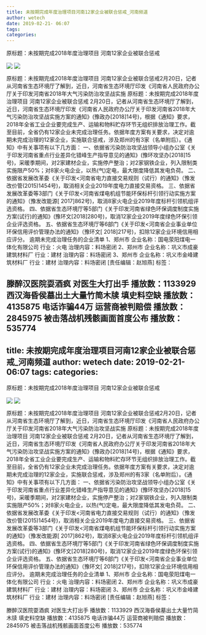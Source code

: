 ```yaml
---
title: 未按期完成年度治理项目河南12家企业被联合惩戒_河南频道
author: wetech
date: 2019-02-21- 06:07
tags: 
categories: 
---
```

原标题：未按期完成2018年度治理项目 河南12家企业被联合惩戒
<!-- more -->
                
<img align="center" border="0" src="http://p1.ifengimg.com/a/2019_08/f4724df189612ae_size239_w640_h417.jpg" />
                
<img align="center" border="0" src="http://p2.ifengimg.com/a/2016/0810/204c433878d5cf9size1_w16_h16.png" />
            
原标题：未按期完成2018年度治理项目 河南12家企业被联合惩戒2月20日，记者从河南省生态环境厅了解到，近日，河南省生态环境厅印发《河南省人民政府办公厅关于印发河南省2018年大气污染防治攻坚战实施
原标题：未按期完成2018年度治理项目 河南12家企业被联合惩戒
2月20日，记者从河南省生态环境厅了解到，近日，河南省生态环境厅印发《河南省人民政府办公厅关于印发河南省2018年大气污染防治攻坚战实施方案的通知》(豫政办[2018]14号)，根据《通知》要求，2018年全省工业企业要完成生产、运输和物料贮存环节无组织排放治理工作。截至目前，全省仍有12家企业未完成治理任务。依据年度方案有关要求，决定对逾期未完成治理的12家企业，实施联合惩戒，涉及郑州的有3家（名单附后）。《通知》中有关事项有以下几方面：
一、依据省污染防治攻坚战领导小组办公室《关于印发河南省重点行业差异化错峰生产指导意见的通知》(豫环攻坚办[2018]15号)，采暖季期间，对2家建材企业，实施停产整治；对2家钢铁企业，列入限制类实施限产50%；对8家火电企业，以热(气)定电，最大限度降低其发电负荷。
二、依据省发展改革委《关于印发<河南省电力直接交易规则（试行）的通知》（豫发改价管(2015)1454号)，取消相关企业2019年度电力直接交易资格。
三、依据省发展改革委等3部门《关于印发<河南省煤电机组节能环保标杆引领行动实施方案的通知》（豫发改能源[ 2017]862号)，取消8家火电企业2019年度标杆引领机组评选资格。
四、依据省生态环境厅等5部门《关于印发河南省绿色环保调度制度实施方案(试行)的通知》(豫环文[2018]280号)，取消12家企业2019年度绿色环保引领企业评选资格。
五、依据省生态环境厅等6部门《关于印发<河南省企业事业单位环保信用评价管理办法的通知》（豫环文[ 2018]217号)，扣除12家企业环境信用相应评分。
逾期未完成治理任务的企业清单
1、郑州市
企业名称：国电荥阳煤电一体化有限公司
行业：火电
治理内容：料场密闭
2、郑州市
企业名称：巩义市成豪建筑材料厂
行业：建材
治理内容：料场密闭
3、郑州市
企业名称：巩义市金峰建筑材料厂
行业：建材
治理内容：料场密闭
[责任编辑：赵旭燕]
标签：
 
             
滕醉汉医院耍酒疯 对医生大打出手
播放数：1133929
西汉海昏侯墓出土大量竹简木牍 填史料空缺
播放数：4135875
电话诈骗44万 运营商被判赔偿
播放数：2845975
被击落战机残骸画面首度公布
播放数：535774
---
title: 未按期完成年度治理项目河南12家企业被联合惩戒_河南频道
author: wetech
date: 2019-02-21- 06:07
tags: 
categories: 
---
原标题：未按期完成2018年度治理项目 河南12家企业被联合惩戒
<!-- more -->
                
<img align="center" border="0" src="http://p1.ifengimg.com/a/2019_08/f4724df189612ae_size239_w640_h417.jpg" />
                
<img align="center" border="0" src="http://p2.ifengimg.com/a/2016/0810/204c433878d5cf9size1_w16_h16.png" />
            
原标题：未按期完成2018年度治理项目 河南12家企业被联合惩戒2月20日，记者从河南省生态环境厅了解到，近日，河南省生态环境厅印发《河南省人民政府办公厅关于印发河南省2018年大气污染防治攻坚战实施
原标题：未按期完成2018年度治理项目 河南12家企业被联合惩戒
2月20日，记者从河南省生态环境厅了解到，近日，河南省生态环境厅印发《河南省人民政府办公厅关于印发河南省2018年大气污染防治攻坚战实施方案的通知》(豫政办[2018]14号)，根据《通知》要求，2018年全省工业企业要完成生产、运输和物料贮存环节无组织排放治理工作。截至目前，全省仍有12家企业未完成治理任务。依据年度方案有关要求，决定对逾期未完成治理的12家企业，实施联合惩戒，涉及郑州的有3家（名单附后）。《通知》中有关事项有以下几方面：
一、依据省污染防治攻坚战领导小组办公室《关于印发河南省重点行业差异化错峰生产指导意见的通知》(豫环攻坚办[2018]15号)，采暖季期间，对2家建材企业，实施停产整治；对2家钢铁企业，列入限制类实施限产50%；对8家火电企业，以热(气)定电，最大限度降低其发电负荷。
二、依据省发展改革委《关于印发<河南省电力直接交易规则（试行）的通知》（豫发改价管(2015)1454号)，取消相关企业2019年度电力直接交易资格。
三、依据省发展改革委等3部门《关于印发<河南省煤电机组节能环保标杆引领行动实施方案的通知》（豫发改能源[ 2017]862号)，取消8家火电企业2019年度标杆引领机组评选资格。
四、依据省生态环境厅等5部门《关于印发河南省绿色环保调度制度实施方案(试行)的通知》(豫环文[2018]280号)，取消12家企业2019年度绿色环保引领企业评选资格。
五、依据省生态环境厅等6部门《关于印发<河南省企业事业单位环保信用评价管理办法的通知》（豫环文[ 2018]217号)，扣除12家企业环境信用相应评分。
逾期未完成治理任务的企业清单
1、郑州市
企业名称：国电荥阳煤电一体化有限公司
行业：火电
治理内容：料场密闭
2、郑州市
企业名称：巩义市成豪建筑材料厂
行业：建材
治理内容：料场密闭
3、郑州市
企业名称：巩义市金峰建筑材料厂
行业：建材
治理内容：料场密闭
[责任编辑：赵旭燕]
标签：
 
             
滕醉汉医院耍酒疯 对医生大打出手
播放数：1133929
西汉海昏侯墓出土大量竹简木牍 填史料空缺
播放数：4135875
电话诈骗44万 运营商被判赔偿
播放数：2845975
被击落战机残骸画面首度公布
播放数：535774
